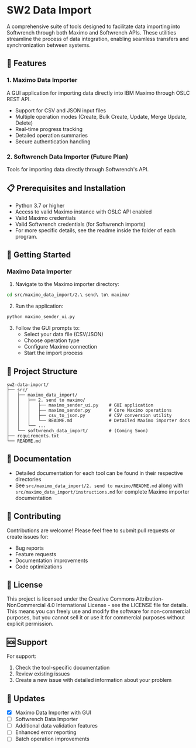 # SW2 Data Import

A comprehensive suite of tools designed to facilitate data importing into Softwrench through both Maximo and Softwrench APIs. These utilities streamline the process of data integration, enabling seamless transfers and synchronization between systems.

## 🚀 Features

### 1. Maximo Data Importer
A GUI application for importing data directly into IBM Maximo through OSLC REST API.
- Support for CSV and JSON input files
- Multiple operation modes (Create, Bulk Create, Update, Merge Update, Delete)
- Real-time progress tracking
- Detailed operation summaries
- Secure authentication handling

### 2. Softwrench Data Importer (Future Plan)
Tools for importing data directly through Softwrench's API.

## 📋 Prerequisites and Installation

- Python 3.7 or higher
- Access to valid Maximo instance with OSLC API enabled
- Valid Maximo credentials
- Valid Softwrench credentials (for Softwrench imports)
- For more specific details, see the readme inside the folder of each program.

## 🚦 Getting Started

### Maximo Data Importer

1. Navigate to the Maximo importer directory:
```bash
cd src/maximo_data_import/2.\ send\ to\ maximo/
```

2. Run the application:
```bash
python maximo_sender_ui.py
```

3. Follow the GUI prompts to:
   - Select your data file (CSV/JSON)
   - Choose operation type
   - Configure Maximo connection
   - Start the import process

## 📁 Project Structure

```
sw2-data-import/
├── src/
│   ├── maximo_data_import/
│   │   ├── 2. send to maximo/
│   │   │   ├── maximo_sender_ui.py    # GUI application
│   │   │   ├── maximo_sender.py       # Core Maximo operations
│   │   │   ├── csv_to_json.py         # CSV conversion utility
│   │   │   └── README.md              # Detailed Maximo importer docs
│   │   └── ...
│   └── softwrench_data_import/        # (Coming Soon)
├── requirements.txt
└── README.md
```

## 📝 Documentation

- Detailed documentation for each tool can be found in their respective directories
- See `src/maximo_data_import/2. send to maximo/README.md` along with `src/maximo_data_import/instructions.md` for complete Maximo importer documentation

## 🤝 Contributing

Contributions are welcome! Please feel free to submit pull requests or create issues for:
- Bug reports
- Feature requests
- Documentation improvements
- Code optimizations

## 📄 License

This project is licensed under the Creative Commons Attribution-NonCommercial 4.0 International License - see the LICENSE file for details. This means you can freely use and modify the software for non-commercial purposes, but you cannot sell it or use it for commercial purposes without explicit permission.

## 🆘 Support

For support:
1. Check the tool-specific documentation
2. Review existing issues
3. Create a new issue with detailed information about your problem

## 🔄 Updates

- [x] Maximo Data Importer with GUI
- [ ] Softwrench Data Importer
- [ ] Additional data validation features
- [ ] Enhanced error reporting
- [ ] Batch operation improvements
